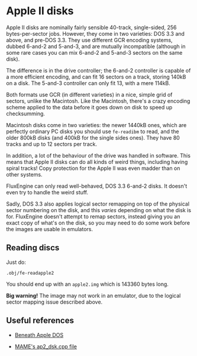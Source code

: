 Apple II disks
==============

Apple II disks are nominally fairly sensible 40-track, single-sided, 256
bytes-per-sector jobs. However, they come in two varieties: DOS 3.3 and
above, and pre-DOS 3.3. They use different GCR encoding systems, dubbed
6-and-2 and 5-and-3, and are mutually incompatible (although in some rare
cases you can mix 6-and-2 and 5-and-3 sectors on the same disk).

The difference is in the drive controller; the 6-and-2 controller is capable
of a more efficient encoding, and can fit 16 sectors on a track, storing
140kB on a disk. The 5-and-3 controller can only fit 13, with a mere 114kB.

Both formats use GCR (in different varieties) in a nice, simple grid of
sectors, unlike the Macintosh. Like the Macintosh, there's a crazy encoding
scheme applied to the data before it goes down on disk to speed up
checksumming.

Macintosh disks come in two varieties: the newer 1440kB ones, which are
perfectly ordinary PC disks you should use `fe-readibm` to read, and the
older 800kB disks (and 400kB for the single sides ones). They have 80 tracks
and up to 12 sectors per track.

In addition, a lot of the behaviour of the drive was handled in software.
This means that Apple II disks can do all kinds of weird things, including
having spiral tracks! Copy protection for the Apple II was even madder than
on other systems.

FluxEngine can only read well-behaved, DOS 3.3 6-and-2 disks. It doesn't even
try to handle the weird stuff.

Sadly, DOS 3.3 also applies logical sector remapping on top of the physical
sector numbering on the disk, and this _varies_ depending on what the disk is
for. FluxEngine doesn't attempt to remap sectors, instead giving you an exact
copy of what's on the disk, so you may need to do some work before the images
are usable in emulators.


Reading discs
-------------

Just do:

```
.obj/fe-readapple2
```

You should end up with an `apple2.img` which is 143360 bytes long.

**Big warning!** The image may not work in an emulator, due to the
logical sector mapping issue described above.

Useful references
-----------------

  - [Beneath Apple DOS](https://fabiensanglard.net/fd_proxy/prince_of_persia/Beneath%20Apple%20DOS.pdf)

  - [MAME's ap2_dsk.cpp file](https://github.com/mamedev/mame/blob/4263a71e64377db11392c458b580c5ae83556bc7/src/lib/formats/ap2_dsk.cpp)
